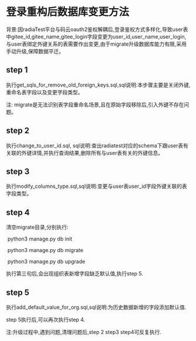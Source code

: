 #                                  登录重构后数据库变更方法

背景:因radiaTest平台与码云oauth2鉴权解耦后,登录鉴权方式多样化,导致user表中gitee_id,gitee_name,gitee_login字段变更为user_id,user_name,user_login,与user表绑定外键关系的表需要作出变更,由于migrate升级数据库能力有限,采用手动升级,保障数据平迁。

## step 1

执行get_sqls_for_remove_old_foreign_keys.sql,sql说明:本步骤主要是关闭外键,重命名表字段以及变更字段类型。

注: migrate是无法识别表字段重命名场景,且在原始字段移除后,引入外键不存在问题。

## step 2

执行change_to_user_id.sql, sql说明:查出radiatest对应的schema下跟user表有关联的外键详情,并执行查询结果,删除所有与user表有关的外键信息。

## step 3

执行modify_columns_type.sql,sql说明:变更与user表user_id字段外键关联的表字段类型。

## step 4

清空migrate目录,分别执行:

​      python3 manage.py db init 

​      python3 manage.py db migrate

​      python3 manage.py db upgrade

执行第三句后,会出现组织表新增字段缺乏默认值,执行step 5.

## step 5

执行add_default_value_for_org.sql,sql说明:为历史数据新增的字段添加默认值.

step 5执行后,可以再次执行step 4.

注:升级过程中,遇到问题,清理问题后,step 2 step3 step4可反复执行.



